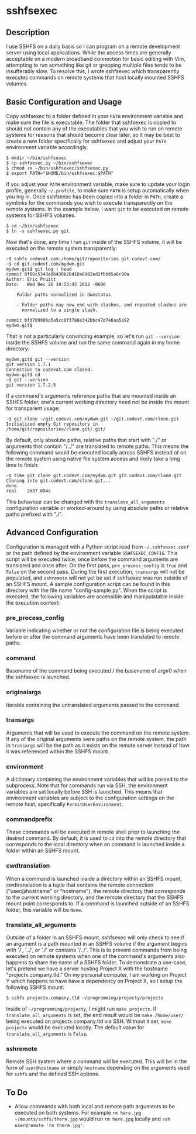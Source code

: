 sshfsexec
=========

Description
-----------

I use SSHFS on a daily basis so I can program on a remote development server
using local applications. While the access times are generally acceptable on a
modern broadband connection for basic editing with Vim, attempting to run
something like git or grepping multiple files tends to be insufferably slow. To
resolve this, I wrote sshfsexec which transparently executes commands on remote
systems that host locally mounted SSHFS volumes.

Basic Configuration and Usage
-----------------------------

Copy sshfsexec to a folder defined in your `PATH` environment variable and make
sure the file is executable. The folder that sshfsexec is copied to should not
contain any of the executables that you wish to run on remote systems for
reasons that should become clear later, so it may be best to create a new
folder specifically for sshfsexec and adjust your `PATH` environment variable
accordingly.

    $ mkdir ~/bin/sshfsexec
    $ cp sshfsexec.py ~/bin/sshfsexec
    $ chmod +x ~/bin/sshfsexec/sshfsexec.py
    $ export PATH="$HOME/bin/sshfsexec:$PATH"

If you adjust your `PATH` environment variable, make sure to update your login
profile, generally `~/.profile`, to make sure `PATH` is setup automatically
when you log in. Once sshfsexec has been copied into a folder in `PATH`, create
a symlinks for the commands you wish to execute transparently on the remote
systems. In the example below, I want `git` to be executed on remote systems
for SSHFS volumes.

    $ cd ~/bin/sshfsexec
    $ ln -s sshfsexec.py git

Now that's done, any time I run `git` inside of the SSHFS volume, it will be
executed on the remote system transparently:

    ~$ sshfs codevat.com:/home/git/repositories git.codevt.com/
    ~$ cd git.codevt.com/mydwm.git
    mydwm.git$ git log | head
    commit 8f80c5343a8b430b28d18a6902ed2fbb05a6c90a
    Author: Eric Pruitt
    Date:   Wed Dec 26 19:53:45 2012 -0600

        Folder paths normalized in dwmstatus

        - Folder paths may now end with slashes, and repeated slashes are
          normalized to a single slash.

    commit bfd709906a5a5cc0f3788e342bbc47d7e6aa5a92
    mydwm.git$

That is not a particularly convincing example, so let's run `git --version`
inside the SSHFS volume and run the same command again in my home directory:

    mydwm.git$ git --version
    git version 1.7.1
    Connection to codevat.com closed.
    mydwm.git$ cd
    ~$ git --version
    git version 1.7.2.5

If a command's arguments reference paths that are mounted inside an SSHFS
folder, one's current working directory need not be inside the mount for
transparent usage:

    ~$ git clone ~/git.codevt.com/mydwm.git ~/git.codevt.com/clone.git
    Initialized empty Git repository in /home/git/repositories/clone.git/.git/

By default, only absolute paths, relative paths that start with "./" or
arguments that contain "/../" are translated to remote paths. This means the
following command would be executed locally across SSHFS instead of on the
remote system using native file system access and likely take a long time to
finish:

    ~$ time git clone git.codevt.com/mydwm.git git.codevt.com/clone.git
    Cloning into git.codevt.com/clone.git...
    done.
    real    2m37.094s

This behaviour can be changed with the `translate_all_arguments` configuration
variable or worked-around by using absolute paths or relative paths prefixed
with "./".

Advanced Configuration
----------------------

Configuration is managed with a Python script read from `~/.sshfsexec.conf` or
the path defined by the environment variable `SSHFSEXEC_CONFIG`. This script
will be executed twice, once before the command arguments are translated and
once after. On the first pass, `pre_process_config` is `True` and `False` on
the second pass. During the first execution, `transargs` will not be populated,
and `sshremote` will not yet be set if sshfsexec was run outside of an SSHFS
mount. A sample configuration script can be found in this directory with the
file name "config-sample.py". When the script is executed, the following
variables are accessible and manipulatable inside the execution context:

### pre_process_config ###

Variable indicating whether or not the configuration file is being executed
before or after the command arguments have been translated to remote paths.

### command ###

Basename of the command being executed / the basename of argv0 when the
sshfsexec is launched.

### originalargs ###

Iterable containing the untranslated arguments passed to the command.

### transargs ###

Arguments that will be used to execute the command on the remote system. If any
of the original arguments were paths on the remote system, the path in
`transargs` will be the path as it exists on the remote server instead of how
it was referenced within the SSHFS mount.

### environment ###

A dictionary containing the environment variables that will be passed to the
subprocess. Note that for commands run via SSH, the environment variables are
set locally before SSH is launched. This means that environment variables are
subject to the configuration settings on the remote host, specifically
`PermitUserEnvironment`.

### commandprefix ###

These commands will be executed in remote shell prior to launching the desired
command. By default, it is used to `cd` into the remote directory that
corresponds to the local directory when an command is launched inside a folder
within an SSHFS mount.

### cwdtranslation ###

When a command is launched inside a directory within an SSHFS mount,
cwdtranslation is a tuple that contains the remote connection ("user@hostname"
or "hostname"), the remote directory that corresponds to the current working
directory, and the remote directory that the SSHFS mount point corresponds to.
If a command is launched outside of an SSHFS folder, this variable will be
`None`.

### translate_all_arguments ###

Outside of a folder in an SSHFS mount, sshfsexec will only check to see if an
argument is a path mounted in an SSHFS volume if the argument begins with '/',
'../', or './' or contains '/../'. This is to prevent commands from being
executed on remote systems when one of the command's arguments also happens to
share the name of a SSHFS folder. To demonstrate a use-case, let's pretend we
have a server hosting Project X with the hostname "projectx.company.tld." On my
personal computer, I am working on Project Y which happens to have have a
dependency on Project X, so I setup the following SSHFS mount:

    $ sshfs projectx.company.tld ~/programming/projecty/projectx

Inside of `~/programming/projecty`, I might run `make projectx`. If
`translate_all_arguments` is set, the end result would be `make /home/user/`
being executed on projectx.company.tld via SSH. Without it set, `make projectx`
would be executed locally. The default value for `translate_all_arguments` is
`False`.

### sshremote ###

Remote SSH system where a command will be executed. This will be in the form of
`user@hostname` or simply `hostname` depending on the arguments used for
`sshfs` and the defined SSH options.

To Do
-----

- Allow commands with both local and remote path arguments to be executed on
  both systems. For example `rm here.jpg ~/mounts/sshfs/there.jpg` would run
  `rm here.jpg` locally and `ssh user@remote 'rm there.jpg'`.
